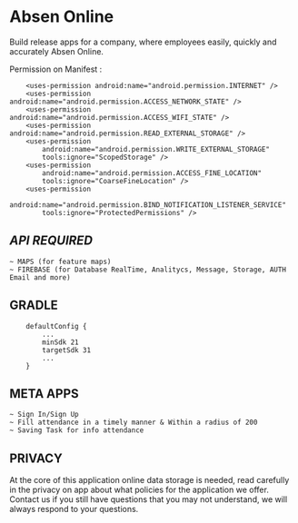 # Absen Online
Build release apps for a company, where employees easily, quickly and accurately Absen Online.

Permission on Manifest :

```
    <uses-permission android:name="android.permission.INTERNET" />
    <uses-permission android:name="android.permission.ACCESS_NETWORK_STATE" />
    <uses-permission android:name="android.permission.ACCESS_WIFI_STATE" />
    <uses-permission android:name="android.permission.READ_EXTERNAL_STORAGE" />
    <uses-permission
        android:name="android.permission.WRITE_EXTERNAL_STORAGE"
        tools:ignore="ScopedStorage" />
    <uses-permission
        android:name="android.permission.ACCESS_FINE_LOCATION"
        tools:ignore="CoarseFineLocation" />
    <uses-permission
        android:name="android.permission.BIND_NOTIFICATION_LISTENER_SERVICE"
        tools:ignore="ProtectedPermissions" />
 ```
 
 ## *API REQUIRED*
 
 ```
 ~ MAPS (for feature maps)
 ~ FIREBASE (for Database RealTime, Analitycs, Message, Storage, AUTH Email and more)
 ```

## GRADLE
```
    defaultConfig {
        ...
        minSdk 21
        targetSdk 31
        ...
    }
```

## META APPS

```
~ Sign In/Sign Up
~ Fill attendance in a timely manner & Within a radius of 200
~ Saving Task for info attendance
```

## PRIVACY
At the core of this application online data storage is needed, read carefully in the privacy on app about what policies for the application we offer. 
Contact us if you still have questions that you may not understand, we will always respond to your questions.
